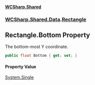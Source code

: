 #### [WCSharp.Shared](index.md 'index')
### [WCSharp.Shared.Data](WCSharp.Shared.Data.md 'WCSharp.Shared.Data').[Rectangle](WCSharp.Shared.Data.Rectangle.md 'WCSharp.Shared.Data.Rectangle')

## Rectangle.Bottom Property

The bottom-most Y coordinate.

```csharp
public float Bottom { get; set; }
```

#### Property Value
[System.Single](https://docs.microsoft.com/en-us/dotnet/api/System.Single 'System.Single')